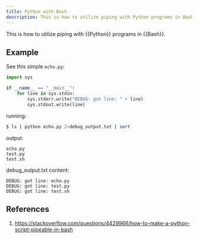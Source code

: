 ```yaml
---
title: Python with Bash
description: This is how to utilize piping with Python programs in Bash.
---
```


This is how to utilize piping with {{Python}} programs in {{Bash}}.

## Example

See this simple `echo.py`:

```python
import sys

if __name__ == "__main__":
    for line in sys.stdin:
        sys.stderr.write("DEBUG: got line: " + line)
        sys.stdout.write(line)
```

running:

```bash
$ ls | python echo.py 2>debug_output.txt | sort
```

output:

```
echo.py
test.py
test.sh
```

debug_output.txt content:

```
DEBUG: got line: echo.py
DEBUG: got line: test.py
DEBUG: got line: test.sh
```

## References

1. https://stackoverflow.com/questions/4429966/how-to-make-a-python-script-pipeable-in-bash